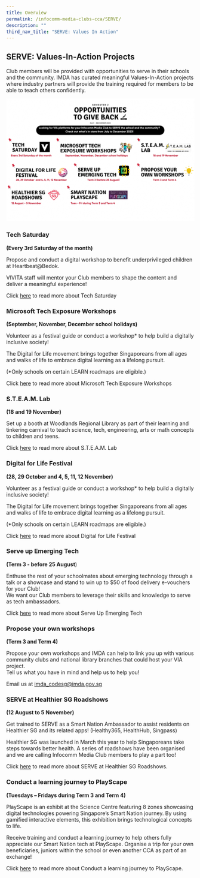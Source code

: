 ```yaml
---
title: Overview
permalink: /infocomm-media-clubs-cca/SERVE/
description: ""
third_nav_title: "SERVE: Values In Action"
---
```

## SERVE: Values-In-Action Projects

Club members will be provided with opportunities to serve in their schools and the community. IMDA has curated meaningful Values-In-Action projects where industry partners will provide the training required for members to be able to teach others confidently.

![](/images/Icmclub/updated%20serve%20sem%202%20round%20u.png)
### Tech Saturday
**(Every 3rd Saturday of the month)**

Propose and conduct a digital workshop to benefit underprivileged children at Heartbeat@Bedok.  

VIVITA staff will mentor your Club members to shape the content and deliver a meaningful experience!  
  
Click [here](https://codesg.imda.gov.sg/infocomm-media-clubs-cca/serve/tech-saturday-2023/) to read more about Tech Saturday
  
### Microsoft Tech Exposure Workshops  
**(September, November, December school holidays)** 
  
Volunteer as a festival guide or conduct a workshop\* to help build a digitally inclusive society!

The Digital for Life movement brings together Singaporeans from all ages and walks of life to embrace digital learning as a lifelong pursuit.  

(\*Only schools on certain LEARN roadmaps are eligible.)  
  
Click [here](https://codesg.imda.gov.sg/infocomm-media-clubs-cca/serve-microsoft-tech-exposure-workshops/) to read more about Microsoft Tech Exposure Workshops  
  
### S.T.E.A.M. Lab  
**(18 and 19 November)**  

Set up a booth at Woodlands Regional Library as part of their learning and tinkering carnival to teach science, tech, engineering, arts or math concepts to children and teens.  
  
Click [here](https://codesg.imda.gov.sg/infocomm-media-clubs-cca/serve-steam-lab/) to read more about S.T.E.A.M. Lab

  
### Digital for Life Festival  
**(28, 29 October and 4, 5, 11, 12 November)**  

Volunteer as a festival guide or conduct a workshop\* to help build a digitally inclusive society!

The Digital for Life movement brings together Singaporeans from all ages and walks of life to embrace digital learning as a lifelong pursuit.  
  
(\*Only schools on certain LEARN roadmaps are eligible.)  
  
Click [here](https://codesg.imda.gov.sg/infocomm-media-clubs-cca/serve-digital-for-life-festival/) to read more about Digital for Life Festival  

### Serve up Emerging Tech  
**(Term 3 - before 25 August**)  
  
Enthuse the rest of your schoolmates about emerging technology through a talk or a showcase and stand to win up to $50 of food delivery e-vouchers for your Club!  
We want our Club members to leverage their skills and knowledge to serve as tech ambassadors.  
  
Click [here](https://codesg.imda.gov.sg/infocomm-media-clubs-cca/serve-up-emerging-tech-2023/) to read more about Serve Up Emerging Tech 

### Propose your own workshops
**(Term 3 and Term 4)**  

Propose your own workshops and IMDA can help to link you up with various community clubs and national library branches that could host your VIA project.  
Tell us what you have in mind and help us to help you!

Email us at [imda_codesg@imda.gov.sg](mailto:imda_codesg@imda.gov.sg)

### SERVE at Healthier SG Roadshows
**(12 August to 5 November)** 

Get trained to SERVE as a Smart Nation Ambassador to assist residents on Healthier SG and its related apps! (Healthy365, HealthHub, Singpass)  
  
Healthier SG was launched in March this year to help Singaporeans take steps towards better health. A series of roadshows have been organised and we are calling Infocomm Media Club members to play a part too!  
  
Click [here](https://codesg.imda.gov.sg/infocomm-media-clubs-cca/serve-healthier-sg-roadshows/) to read more about SERVE at Healthier SG Roadshows.

### Conduct a learning journey to PlayScape
**(Tuesdays – Fridays during Term 3 and Term 4)**

PlayScape is an exhibit at the Science Centre featuring 8 zones showcasing digital technologies powering Singapore’s Smart Nation journey. By using gamified interactive elements, this exhibition brings technological concepts to life.

Receive training and conduct a learning journey to help others fully appreciate our Smart Nation tech at PlayScape. Organise a trip for your own beneficiaries, juniors within the school or even another CCA as part of an exchange!  

Click [here](https://codesg.imda.gov.sg/infocomm-media-clubs-cca/serve-smart-nation-playscape) to read more about Conduct a learning journey to PlayScape.